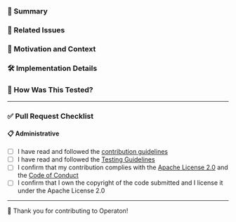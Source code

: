 ### 📄 Summary

<!-- Provide a short description of the changes in this PR -->

### 🔗 Related Issues

<!-- e.g., Fixes #123, Closes #456, Related to #789 -->

### 📌 Motivation and Context

<!-- Why is this change needed? What problem does it solve? -->

### 🛠️ Implementation Details

<!-- 
Briefly describe technical approach or design decisions 

💥 Breaking Changes? If yes, describe what breaks and how users should adapt. 

🖼 Add screenshots or logs if helpful.

-->

### 🧪 How Was This Tested?

<!-- Describe your testing strategy: unit, integration, manual -->

---

### ✅ Pull Request Checklist

#### 📋 Administrative
- [ ] I have read and followed the [contribution guidelines](https://github.com/operaton/operaton/blob/main/CONTRIBUTING.md)
- [ ] I have read and followed the [Testing Guidelines](https://github.com/operaton/operaton/blob/main/TESTING.md)
- [ ] I confirm that my contribution complies with the [Apache License 2.0](https://www.apache.org/licenses/LICENSE-2.0) and the [Code of Conduct](https://github.com/operaton/operaton/blob/main/CODE_OF_CONDUCT.md)
- [ ] I confirm that I own the copyright of the code submitted and I license it under the Apache License 2.0

---

🙏 Thank you for contributing to Operaton!